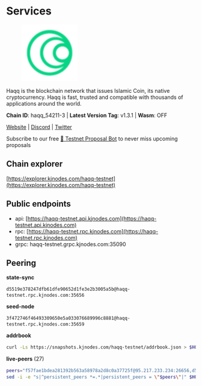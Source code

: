 # Services

<figure><img src="https://raw.githubusercontent.com/kj89/cosmos-images/main/logos/haqq.png" width="150" alt=""><figcaption></figcaption></figure>

Haqq is the blockchain network that issues Islamic Coin,  its native cryptocurrency. Haqq is fast, trusted and  compatible with thousands of applications around the world.

**Chain ID**: haqq_54211-3 | **Latest Version Tag**: v1.3.1 | **Wasm**: OFF

[Website](https://islamiccoin.net) | [Discord](https://discord.gg/hU9MHG5kZq) | [Twitter](https://twitter.com/Islamic_Coin)



Subscribe to our free [🤖 Testnet Proposal Bot](https://t.me/kjnodes_testnet_proposal_bot) to never miss upcoming proposals


## Chain explorer
[https://explorer.kjnodes.com/haqq-testnet](https://explorer.kjnodes.com/haqq-testnet)

## Public endpoints

* api: [https://haqq-testnet.api.kjnodes.com](https://haqq-testnet.api.kjnodes.com)
* rpc: [https://haqq-testnet.rpc.kjnodes.com](https://haqq-testnet.rpc.kjnodes.com)
* grpc: haqq-testnet.grpc.kjnodes.com:35090

## Peering

**state-sync**

```text
d5519e378247dfb61dfe90652d1fe3e2b3005a5b@haqq-testnet.rpc.kjnodes.com:35656
```

**seed-node**

```text
3f472746f46493309650e5a033076689996c8881@haqq-testnet.rpc.kjnodes.com:35659
```

**addrbook**
```bash
curl -Ls https://snapshots.kjnodes.com/haqq-testnet/addrbook.json > $HOME/.haqqd/config/addrbook.json
```

**live-peers** (27)
```bash
peers="f57fae1bdea281392b563a58978a2d8c0a37725f@95.217.233.234:26656,d5519e378247dfb61dfe90652d1fe3e2b3005a5b@65.109.68.190:35656,bc777df96c83c0433561c88c541dbbc520928f6c@195.3.221.239:26656,927a323649e7dd8d4c75da6e5edaee439652b46f@65.109.92.241:20116,3df5a68b919177179c6dcb0b9c9354fd6bbba1c8@65.109.92.240:20116,5fff90a628395b951d5fb34c64ae6c304b54d2e5@94.130.137.225:36656,442d3bacb350437b8d9f0f1431e0519b81094100@135.181.62.222:26656,2d13d679b64e1a574904a140f72815644ec71131@65.21.133.125:30656,16f40215d018c7d657fef0bb5ce2950251d525d2@148.251.51.144:36656,230d299006a432b0f44534ca8a19c8c876c0ccb3@85.10.193.246:26656,64a840f6f5344a22a485b2818f9da9a457d42827@95.217.57.232:36656,18603aa0e749211298227974b7d3b7724cb9bb8d@185.16.38.136:36656,26f20a2f80a4738a30a9634947a3aae67da31be3@65.108.254.227:26656,ba56c564a5430632e59e2b08fc348735bc56b32f@154.12.232.140:26656,24e894d4d8a18276acf6051cccf369a1ce69842d@65.108.151.105:26656,23ff658b56fbb8bc73372973a34733ff5d79b435@142.132.202.50:11604,29731457774b61da8186b9c764e8f7c1e2465e3e@142.93.36.176:26656,32a8eec046b95e8646ff0810b4596dc7083a0beb@65.108.145.131:26656,23a1176c9911eac442d6d1bf15f92eeabb3981d5@45.83.173.18:26656,78e3ef8adf819b479acc13a2f92ab5c0fa350aeb@66.45.231.30:11464,eb503dddcc41ba801c646d63cc762de4e9c43aa4@35.228.23.164:26656,62bf004201a90ce00df6f69390378c3d90f6dd7e@45.83.173.19:26656,9eb507f9365313dbe7f426050fec9648298f58ee@109.205.183.51:26656,d7ac44bf8f8d760c3df1a8695145021f35feb985@34.88.220.124:26656,6fad54232f11a0306bd0d942c2ec5f9ba0ae2f1a@34.91.54.209:26656,dcfadbc5fcf55756551a7b439e375465a7db9ea1@52.28.27.170:26656,90b40d2b773090b82aa7788c2d1937e4fd6d2dc0@65.108.231.124:19656"
sed -i -e "s|^persistent_peers *=.*|persistent_peers = \"$peers\"|" $HOME/.haqqd/config/config.toml
```
